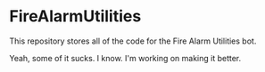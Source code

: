 # FireAlarmUtilities

This repository stores all of the code for the Fire Alarm Utilities bot.

Yeah, some of it sucks. I know. I'm working on making it better.
